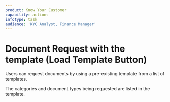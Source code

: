 ```yaml
---
product: Know Your Customer
capability: actions
infotype: task
audience: 'KYC Analyst, Finance Manager'
---
```


# Document Request with the template \(Load Template Button\)

Users can request documents by using a pre-existing template from a list of templates.

The categories and document types being requested are listed in the template.

